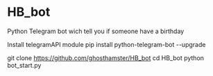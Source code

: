 # HB_bot
Python Telegram bot wich tell you if someone have a birthday


Install telegramAPI module
  pip install python-telegram-bot --upgrade


git clone https://github.com/ghosthamster/HB_bot
cd HB_bot
python bot_start.py
